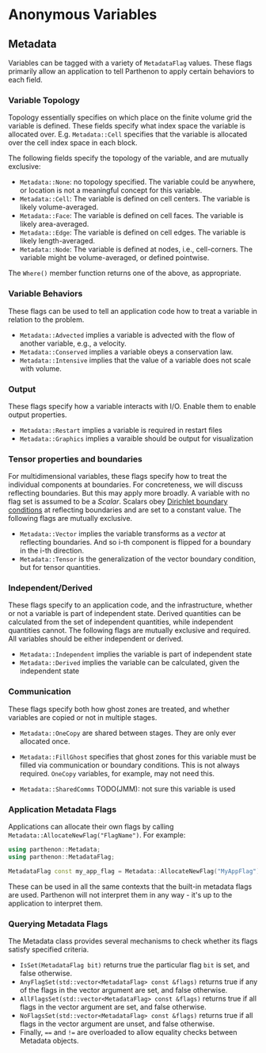 # Anonymous Variables

## Metadata

Variables can be tagged with a variety of `MetadataFlag` values. These flags
primarily allow an application to tell Parthenon to apply certain behaviors to
each field.
### Variable Topology

Topology essentially specifies on which place on the finite volume
grid the variable is defined. These fields specify what index space
the variable is allocated over. E.g.  `Metadata::Cell` specifies that
the variable is allocated over the cell index space in each block.

The following fields specify the topology of the variable, and are
mutually exclusive:

- `Metadata::None`: no topology specified. The variable could be
  anywhere, or location is not a meaningful concept for this variable.
- `Metadata::Cell`: The variable is defined on cell centers. The
  variable is likely volume-averaged.
- `Metadata::Face`: The variable is defined on cell faces. The
  variable is likely area-averaged.
- `Metadata::Edge`: The variable is defined on cell edges. The
  variable is likely length-averaged.
- `Metadata::Node`: The variable is defined at nodes, i.e.,
  cell-corners. The variable might be volume-averaged, or defined
  pointwise.

The `Where()` member function returns one of the above, as appropriate.

### Variable Behaviors

These flags can be used to tell an application code how to treat a
variable in relation to the problem.

- `Metadata::Advected` implies a variable is advected with the flow of
  another variable, e.g., a velocity.
- `Metadata::Conserved` implies a variable obeys a conservation law.
- `Metadata::Intensive` implies that the value of a variable does not
  scale with volume.

### Output

These flags specify how a variable interacts with I/O. Enable them to
enable output properties.

- `Metadata::Restart` implies a variable is required in restart files
- `Metadata::Graphics` implies a varaible should be output for visualization

### Tensor properties and boundaries

For multidimensional variables, these flags specify how to treat the
individual components at boundaries. For concreteness, we will discuss
reflecting boundaries. But this may apply more broadly. A variable
with no flag set is assumed to be a *Scalar*. Scalars obey 
[Dirichlet boundary conditions](https://en.wikipedia.org/wiki/Dirichlet_boundary_condition)
at reflecting boundaries and are set to a constant value.
The following flags are mutually exclusive.

- `Metadata::Vector` implies the variable transforms as a *vector* at
  reflecting boundaries. And so i-th component is flipped for a
  boundary in the i-th direction.
- `Metadata::Tensor` is the generalization of the vector boundary
  condition, but for tensor quantities.

### Independent/Derived

These flags specify to an application code, and the infrastructure,
whether or not a variable is part of independent state. Derived
quantities can be calculated from the set of independent quantities,
while independent quantities cannot. The following flags are mutually
exclusive and required. All variables should be either independent or
derived.

- `Metadata::Independent` implies the variable is part of independent
  state
- `Metadata::Derived` implies the variable can be calculated, given
  the independent state

### Communication

These flags specify both how ghost zones are treated, and whether
variables are copied or not in multiple stages.

- `Metadata::OneCopy` are shared between stages. They are only ever
  allocated once.
- `Metadata::FillGhost` specifies that ghost zones for this variable
  must be filled via communication or boundary conditions. This is not
  always required. `OneCopy` variables, for example, may not need
  this.

- `Metadata::SharedComms` TODO(JMM): not sure this variable is used

### Application Metadata Flags

Applications can allocate their own flags by calling
`Metadata::AllocateNewFlag("FlagName")`. For example:
```c++
using parthenon::Metadata;
using parthenon::MetadataFlag;

MetadataFlag const my_app_flag = Metadata::AllocateNewFlag("MyAppFlag");
```

These can be used in all the same contexts that the built-in metadata
flags are used. Parthenon will not interpret them in any way - it's up
to the application to interpret them.

### Querying Metadata Flags

The Metadata class provides several mechanisms to check whether its flags satisfy specified criteria.

- `IsSet(MetadataFlag bit)` returns true the particular flag `bit` is set, and false otherwise.
- `AnyFlagSet(std::vector<MetadataFlag> const &flags)` returns true if any of the flags in the vector argument are set, and false otherwise.
- `AllFlagsSet(std::vector<MetadataFlag> const &flags)` returns true if all flags in the vector argument are set, and false otherwise.
- `NoFlagsSet(std::vector<MetadataFlag> const &flags)` returns true if all flags in the vector argument are unset, and false otherwise.
- Finally, `==` and `!=` are overloaded to allow equality checks between Metadata objects.
